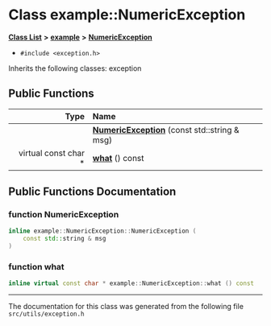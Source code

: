 
# Class example::NumericException


[**Class List**](api/annotated.md) **>** [**example**](api/namespaceexample.md) **>** [**NumericException**](api/classexample_1_1NumericException.md)





* `#include <exception.h>`



Inherits the following classes: exception












## Public Functions

| Type | Name |
| ---: | :--- |
|   | [**NumericException**](api/classexample_1_1NumericException.md#function-numericexception) (const std::string & msg) <br> |
| virtual const char \* | [**what**](api/classexample_1_1NumericException.md#function-what) () const<br> |








## Public Functions Documentation


### function NumericException 


```cpp
inline example::NumericException::NumericException (
    const std::string & msg
) 
```



### function what 


```cpp
inline virtual const char * example::NumericException::what () const
```



------------------------------
The documentation for this class was generated from the following file `src/utils/exception.h`